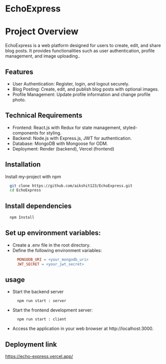 
# EchoExpress

# Project Overview

EchoExpress is a web platform designed for users to create, edit, and share blog posts. It provides functionalities such as user authentication, profile management, and image uploading..


## Features

- User Authentication: Register, login, and logout securely.
- Blog Posting: Create, edit, and publish blog posts with optional images.
- Profile Management: Update profile information and change profile photo.

## Technical Requirements
- Frontend: React.js with Redux for state management,  styled-components for styling.
- Backend: Node.js with Express.js, JWT for authentication.
- Database: MongoDB with Mongoose for ODM.
- Deployment: Render (backend), Vercel (frontend)


## Installation

Install my-project with npm

  ```bash
    git clone https://github.com/aikshit123/EchoExpress.git
    cd EchoExpress
  ```

## Install dependencies
  ```bash
    npm Install
  ```

## Set up environment variables:

  - Create a .env file in the root directory.
  - Define the following environment variables:
    ```makefile
      MONGODB_URI = <your_mongodb_uri>
      JWT_SECRET = <your_jwt_secret>
    ```

## usage

- Start the backend server
    ```arduino
      npm run start : server
    ```
- Start the frontend development server:
    ```arduino
      npm run start : client
    ```
- Access the application in your web browser at http://localhost:3000.

## Deployment link
  https://echo-express.vercel.app/

